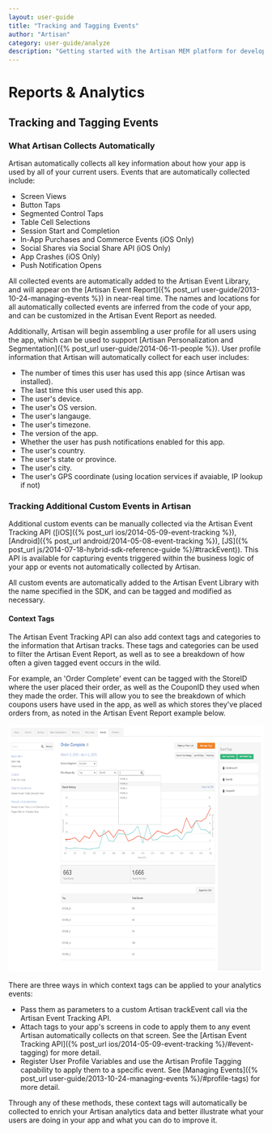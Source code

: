 ```yaml
---
layout: user-guide
title: "Tracking and Tagging Events"
author: "Artisan"
category: user-guide/analyze
description: "Getting started with the Artisan MEM platform for developers."
---
```

# Reports & Analytics

## Tracking and Tagging Events

### What Artisan Collects Automatically

Artisan automatically collects all key information about how your app is used by all of your current users. Events that are automatically collected include:

* Screen Views
* Button Taps
* Segmented Control Taps
* Table Cell Selections
* Session Start and Completion
* In-App Purchases and Commerce Events (iOS Only)
* Social Shares via Social Share API (iOS Only)
* App Crashes (iOS Only)
* Push Notification Opens

All collected events are automatically added to the Artisan Event Library, and will appear on the [Artisan Event Report]({% post_url user-guide/2013-10-24-managing-events %}) in near-real time.  The names and locations for all automatically collected events are inferred from the code of your app, and can be customized in the Artisan Event Report as needed.  

Additionally, Artisan will begin assembling a user profile for all users using the app, which can be used to support [Artisan Personalization and Segmentation]({% post_url user-guide/2014-06-11-people %}).  User profile information that Artisan will automatically collect for each user includes:

* The number of times this user has used this app (since Artisan was installed).
* The last time this user used this app.
* The user's device.
* The user's OS version.
* The user's langauge.
* The user's timezone.
* The version of the app.
* Whether the user has push notifications enabled for this app.
* The user's country.
* The user's state or province.
* The user's city.
* The user's GPS coordinate (using location services if avaiable, IP lookup if not)

### Tracking Additional Custom Events in Artisan

Additional custom events can be manually collected via the Artisan Event Tracking API ([iOS]({% post_url ios/2014-05-09-event-tracking %}), [Android]({% post_url android/2014-05-08-event-tracking %}), [JS]({% post_url js/2014-07-18-hybrid-sdk-reference-guide %}/#trackEvent)). This API is available for capturing events triggered within the business logic of your app or events not automatically collected by Artisan.

All custom events are automatically added to the Artisan Event Library with the name specified in the SDK, and can be tagged and modified as necessary.

<div id="context-tags"></div>

#### Context Tags

The Artisan Event Tracking API can also add context tags and categories to the information that Artisan tracks.  These tags and categories can be used to filter the Artisan Event Report, as well as to see a breakdown of how often a given tagged event occurs in the wild.

For example, an 'Order Complete' event can be tagged with the StoreID where the user placed their order, as well as the CouponID they used when they made the order.  This will allow you to see the breakdown of which coupons users have used in the app, as well as which stores they've placed orders from, as noted in the Artisan Event Report example below.

<p><img src="/images/screens/event-tagging-screenshot-1000x697.png" width="700" height="488" class="border-full" alt="Screen capture of an example of Artisan tags." /></p>

There are three ways in which context tags can be applied to your analytics events:

* Pass them as parameters to a custom Artisan trackEvent call via the Artisan Event Tracking API.
* Attach tags to your app's screens in code to apply them to any event Artisan automatically collects on that screen.  See the [Artisan Event Tracking API]({% post_url ios/2014-05-09-event-tracking %}/#event-tagging) for more detail.
* Register User Profile Variables and use the Artisan Profile Tagging capability to apply them to a specific event.  See [Managing Events]({% post_url user-guide/2013-10-24-managing-events %}/#profile-tags) for more detail.

Through any of these methods, these context tags will automatically be collected to enrich your Artisan analytics data and better illustrate what your users are doing in your app and what you can do to improve it.


